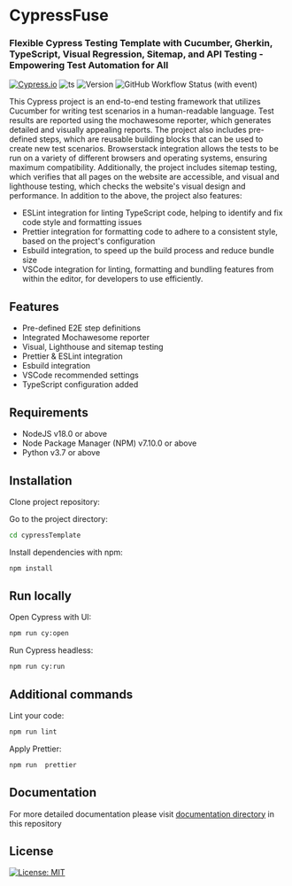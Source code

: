 # CypressFuse

### Flexible Cypress Testing Template with Cucumber, Gherkin, TypeScript, Visual Regression, Sitemap, and API Testing - Empowering Test Automation for All

[![Cypress.io](https://img.shields.io/badge/tested%20with-Cypress-04C38E.svg)](https://www.cypress.io/) ![ts](https://badgen.net/badge/-/TypeScript?icon=typescript&label&labelColor=blue&color=555555) ![Version](https://img.shields.io/badge/dynamic/json?url=https%3A%2F%2Fraw.githubusercontent.com%2Fl-wysocki%2FCypressFuse%2Fmain%2Fpackage.json&query=%24.version&label=Version) ![GitHub Workflow Status (with event)](https://img.shields.io/github/actions/workflow/status/l-wysocki/CypressFuse/linter.yml)



This Cypress project is an end-to-end testing framework that utilizes Cucumber for writing test scenarios in a human-readable language. Test results are reported using the mochawesome reporter, which generates detailed and visually appealing reports. The project also includes pre-defined steps, which are reusable building blocks that can be used to create new test scenarios. Browserstack integration allows the tests to be run on a variety of different browsers and operating systems, ensuring maximum compatibility. Additionally, the project includes sitemap testing, which verifies that all pages on the website are accessible, and visual and lighthouse testing, which checks the website's visual design and performance.
In addition to the above, the project also features:

- ESLint integration for linting TypeScript code, helping to identify and fix code style and formatting issues
- Prettier integration for formatting code to adhere to a consistent style, based on the project's configuration
- Esbuild integration, to speed up the build process and reduce bundle size
- VSCode integration for linting, formatting and bundling features from within the editor, for developers to use efficiently.

## Features

- Pre-defined E2E step definitions
- Integrated Mochawesome reporter
- Visual, Lighthouse and sitemap testing
- Prettier & ESLint integration
- Esbuild integration
- VSCode recommended settings
- TypeScript configuration added

## Requirements

- NodeJS v18.0 or above
- Node Package Manager (NPM) v7.10.0 or above
- Python v3.7 or above

## Installation

Clone project repository:


Go to the project directory:

```bash
cd cypressTemplate
```

Install dependencies with npm:

```bash
npm install
```

## Run locally

Open Cypress with UI:

```bash
npm run cy:open
```

Run Cypress headless:

```bash
npm run cy:run
```

## Additional commands

Lint your code:
```bash
npm run lint
```

Apply Prettier:
```bash
npm run  prettier
```

## Documentation

For more detailed documentation please visit [documentation directory](/docs/) in this repository

## License

[![License: MIT](https://img.shields.io/badge/License-MIT-yellow.svg)](/LICENSE.md)
